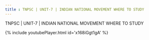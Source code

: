 ```yaml
---
title : TNPSC | UNIT-7 | INDIAN NATIONAL MOVEMENT WHERE TO STUDY
---
```


TNPSC | UNIT-7 | INDIAN NATIONAL MOVEMENT WHERE TO STUDY



{% include youtubePlayer.html id='x168iGgt1gA' %}
